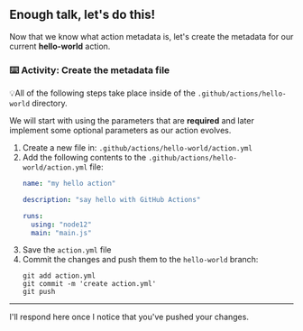 ## Enough talk, let's do this!

Now that we know what action metadata is, let's create the metadata for our current **hello-world** action.

### :keyboard: Activity: Create the metadata file

💡All of the following steps take place inside of the `.github/actions/hello-world` directory.

We will start with using the parameters that are **required** and later implement some optional parameters as our action evolves.

1. Create a new file in: `.github/actions/hello-world/action.yml`
2. Add the following contents to the `.github/actions/hello-world/action.yml` file:
   ```yaml
   name: "my hello action"

   description: "say hello with GitHub Actions"

   runs:
     using: "node12"
     main: "main.js"
   ```
3. Save the `action.yml` file
4. Commit the changes and push them to the `hello-world` branch:
   ```shell
   git add action.yml
   git commit -m 'create action.yml'
   git push
   ```
   
---

I'll respond here once I notice that you've pushed your changes.

